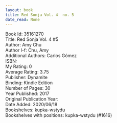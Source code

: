 ```yaml
---
layout: book
title: Red Sonja Vol. 4  no. 5
date_read: None
---
```


Book Id: 35161270<br />
Title: Red Sonja Vol. 4 #5<br />
Author: Amy Chu<br />
Author l-f: Chu, Amy<br />
Additional Authors: Carlos Gómez<br />
ISBN: <br />
My Rating: 0<br />
Average Rating: 3.75<br />
Publisher: Dynamite<br />
Binding: Kindle Edition<br />
Number of Pages: 30<br />
Year Published: 2017<br />
Original Publication Year: <br />
Date Added: 2020/06/18<br />
Bookshelves: kupka-wstydu<br />
Bookshelves with positions: kupka-wstydu (#1616)<br />

